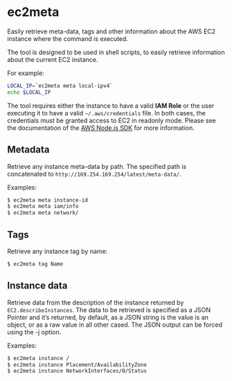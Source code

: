 # ec2meta
Easily retrieve meta-data, tags and other information about the AWS EC2 instance where the command is executed.

The tool is designed to be used in shell scripts, to easily retrieve information about the current EC2 instance.

For example:
```bash
LOCAL_IP=`ec2meta meta local-ipv4`
echo $LOCAL_IP
```

The tool requires either the instance to have a valid **IAM Role** or the user executing it to have a valid `~/.aws/credentials` file. In both cases, the credentials must be granted access to EC2 in readonly mode. Please see the documentation of the [AWS Node.js SDK](http://docs.aws.amazon.com/AWSJavaScriptSDK/guide/node-configuring.html) for more information.

## Metadata

Retrieve any instance meta-data by path.
The specified path is concatenated to `http://169.254.169.254/latest/meta-data/`.

Examples:
```bash
$ ec2meta meta instance-id
$ ec2meta meta iam/info
$ ec2meta meta network/
```

## Tags

Retrieve any instance tag by name:
```bash
$ ec2meta tag Name
```

## Instance data

Retrieve data from the description of the instance returned by `EC2.describeInstances`.
The data to be retrieved is specified as a JSON Pointer and it’s returned, by default, as a JSON string is the value is an object, or as a raw value in all other cased. The JSON output can be forced using the -j option.

Examples:
```bash
$ ec2meta instance /
$ ec2meta instance Placement/AvailabilityZone
$ ec2meta instance NetworkInterfaces/0/Status
```
